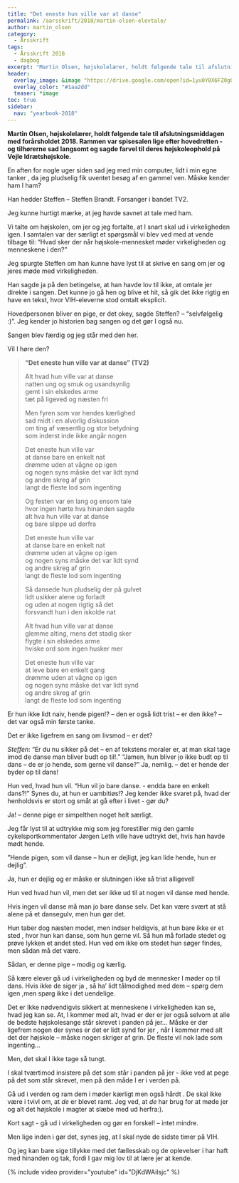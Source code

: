 ```yaml
---
title: "Det eneste hun ville var at danse"
permalink: /aarsskrift/2018/martin-olsen-elevtale/
author: martin_olsen
category:
  - Årsskrift
tags:
  - Årsskrift 2018
  - dagbog
excerpt: "Martin Olsen, højskolelærer, holdt følgende tale til afslutningsmiddagen med forårsholdet 2018. Rammen var spisesalen lige efter hovedretten - og tilhørerne sad langsomt og sagde farvel til deres højskoleophold på Vejle Idrætshøjskole."
header:
  overlay_image: &image "https://drive.google.com/open?id=1yu0Y8X6FZ0g0pvJQwWj_RMP4gDXDHpP3"
  overlay_color: "#1aa2dd"
  teaser: *image 
toc: true
sidebar:
  nav: "yearbook-2018"
---
```


**Martin Olsen, højskolelærer, holdt følgende tale til afslutningsmiddagen med forårsholdet 2018. Rammen var spisesalen lige efter hovedretten - og tilhørerne sad langsomt og sagde farvel til deres højskoleophold på Vejle Idrætshøjskole.**

En aften for nogle uger siden sad jeg med min computer, lidt i min egne tanker , da jeg pludselig fik uventet besøg af en gammel ven. Måske kender ham I ham?

Han hedder Steffen – Steffen Brandt. Forsanger i bandet TV2.

Jeg kunne hurtigt mærke, at jeg havde savnet at tale med ham.

Vi talte om højskolen, om jer og jeg fortalte, at I snart skal ud i virkeligheden igen.
I samtalen var der særligt et spørgsmål vi blev ved med at vende tilbage til: “Hvad sker der når højskole-mennesket møder virkeligheden og menneskene i den?”

Jeg spurgte Steffen om han kunne have lyst til at skrive en sang om jer og jeres møde med virkeligheden.

Han sagde ja på den betingelse, at han havde lov til ikke, at omtale jer direkte i sangen.
Det kunne jo gå hen og blive et hit, så gik det ikke rigtig en have en tekst, hvor VIH-eleverne stod omtalt eksplicit.

Hovedpersonen bliver en pige, er det okey, sagde Steffen? – “selvfølgelig :)”.
Jeg kender jo historien bag sangen og det gør I også nu.

Sangen blev færdig og jeg står med den her.

Vil I høre den?
 
> **“Det eneste hun ville var at danse” (TV2)**
>
> Alt hvad hun ville var at danse  
> natten ung og smuk og usandsynlig  
> gemt i sin elskedes arme  
> tæt på ligeved og næsten fri
>
> Men fyren som var hendes kærlighed  
> sad midt i en alvorlig diskussion  
> om ting af væsentlig og stor betydning  
> som inderst inde ikke angår nogen
>
> Det eneste hun ville var  
> at danse bare en enkelt nat  
> drømme uden at vågne op igen  
> og nogen syns måske det var lidt synd  
> og andre skreg af grin  
> langt de fleste lod som ingenting
> 
> Og festen var en lang og ensom tale  
> hvor ingen hørte hva hinanden sagde  
> alt hva hun ville var at danse  
> og bare slippe ud derfra
>
> Det eneste hun ville var  
> at danse bare en enkelt nat  
> drømme uden at vågne op igen  
> og nogen syns måske det var lidt synd  
> og andre skreg af grin  
> langt de fleste lod som ingenting
>
> Så dansede hun pludselig der på gulvet  
> lidt usikker alene og forladt  
> og uden at nogen rigtig så det  
> forsvandt hun i den iskolde nat
>
> Alt hvad hun ville var at danse  
> glemme alting, mens det stadig sker  
> flygte i sin elskedes arme  
> hviske ord som ingen husker mer
>
> Det eneste hun ville var  
> at leve bare en enkelt gang  
> drømme uden at vågne op igen  
> og nogen syns måske det var lidt synd  
> og andre skreg af grin  
> langt de fleste lod som ingenting

Er hun ikke lidt naiv, hende pigen!? – den er også lidt trist – er den ikke? – det var også min første tanke.

Det er ikke ligefrem en sang om livsmod – er det?

_Steffen_: “Er du nu sikker på det – en af tekstens moraler er, at man skal tage imod de danse man bliver budt op til!.” “Jamen, hun bliver jo ikke budt op til dans – de er jo hende, som gerne vil danse?” Ja, nemlig. – det er hende der byder op til dans! 

Hun ved, hvad hun vil. “Hun vil jo bare danse. -  endda bare en enkelt dans?!” Synes du, at hun er uambitiøs!? Jeg kender ikke svaret på, hvad der henholdsvis er stort og småt at gå efter i livet - gør du?

Ja! – denne pige er simpelthen noget helt særligt.

Jeg får lyst til at udtrykke mig som jeg forestiller mig den gamle cykelsportkommentator Jørgen Leth ville have udtrykt det, hvis han havde mødt hende.

”Hende pigen, som vil danse – hun er dejligt, jeg kan lide hende, hun er dejlig”.

Ja, hun er dejlig og er måske er slutningen ikke så trist alligevel!

Hun ved hvad hun vil, men det ser ikke ud til at nogen vil danse med hende.

Hvis ingen vil danse må man jo bare danse selv. Det kan være svært at stå alene på et dansegulv, men hun gør det.

Hun taber dog næsten modet, men indser heldigvis, at hun bare ikke er et sted , hvor hun kan danse, som hun gerne vil. Så hun må forlade stedet og prøve lykken et andet sted. Hun ved om ikke om stedet hun søger findes, men sådan må det være. 

Sådan, er denne pige – modig og kærlig.

Så kære elever gå ud i virkeligheden og byd de mennesker I møder op til dans.  Hvis ikke de siger ja , så ha’ lidt tålmodighed med dem – spørg dem igen ,men spørg ikke i det uendelige.

Det er Ikke nødvendigvis sikkert at menneskene i virkeligheden kan se, hvad jeg kan se. At,  I kommer med alt, hvad er der er jer også selvom at alle de bedste højskolesange står skrevet i panden på jer... Måske er der ligefrem nogen der synes er det er lidt synd for jer , når I kommer med alt det der højskole – måske nogen skriger af grin. De fleste vil nok lade som ingenting…

Men, det skal I ikke tage så tungt.

I skal tværtimod insistere på det som står i panden på jer - ikke ved at pege på det som står skrevet, men på den måde I er i verden på.

Gå ud i verden og ram dem i møder kærligt men også hårdt . De skal ikke være i tvivl om, at _de_ er blevet ramt. Jeg ved, at _de_ har brug for at møde jer og alt det højskole i magter at slæbe med ud herfra:).

Kort sagt - gå ud i virkeligheden og gør en forskel! – intet mindre.

Men lige inden i gør det, synes jeg, at I skal nyde de sidste timer på VIH.

Og jeg kan bare sige tillykke med det fællesskab og de oplevelser i har haft med hinanden og tak, fordi I gav mig lov til at lære jer at kende.

{% include video provider="youtube" id="DjKdWAilsjc" %}
